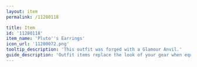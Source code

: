 ```yaml
---
layout: item
permalink: /11280118

title: Item
id: '11280118'
item_name: 'Pluto''s Earrings'
icon_url: '11200072.png'
tooltip_description: 'This outfit was forged with a Glamour Anvil.'
guide_description: 'Outfit items replace the look of your gear when equipped.'
---
```

